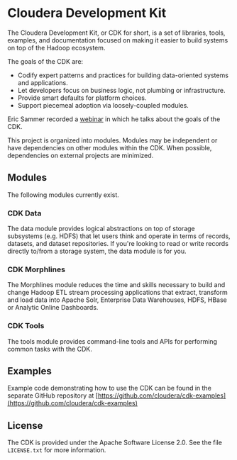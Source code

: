 # Cloudera Development Kit

The Cloudera Development Kit, or CDK for short, is a set of libraries, tools, examples,
and documentation focused on making it easier to build systems on top of the
Hadoop ecosystem.

The goals of the CDK are:

* Codify expert patterns and practices for building data-oriented systems and
applications.
* Let developers focus on business logic, not plumbing or infrastructure.
* Provide smart defaults for platform choices.
* Support piecemeal adoption via loosely-coupled modules.

Eric Sammer recorded a [webinar](http://www.cloudera.com/content/cloudera/en/resources/library/recordedwebinar/cloudera-development-kit-cdk-hadoop-application-development-made-easier.html)
in which he talks about the goals of the CDK.

This project is organized into modules. Modules may be independent or have
dependencies on other modules within the CDK. When possible, dependencies on
external projects are minimized.

## Modules

The following modules currently exist.

### CDK Data

The data module provides logical abstractions on top of storage subsystems (e.g.
HDFS) that let users think and operate in terms of records, datasets, and
dataset repositories. If you're looking to read or write records directly
to/from a storage system, the data module is for you.

### CDK Morphlines

The Morphlines module reduces the time and skills necessary to build and change Hadoop
ETL stream processing applications that extract, transform and load data into Apache
Solr, Enterprise Data Warehouses, HDFS, HBase or Analytic Online Dashboards.

### CDK Tools

The tools module provides command-line tools and APIs for performing common tasks with
the CDK.

## Examples

Example code demonstrating how to use the CDK can be found in the separate GitHub
repository at [https://github.com/cloudera/cdk-examples](https://github.com/cloudera/cdk-examples)

## License

The CDK is provided under the Apache Software License 2.0. See the file
`LICENSE.txt` for more information.

